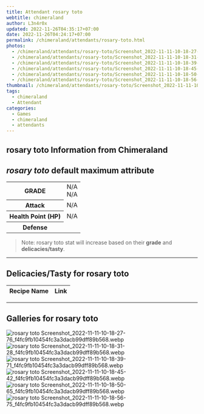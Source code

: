 ```yaml
---
title: Attendant rosary toto
webtitle: chimeraland
author: L3n4r0x
updated: 2022-11-26T04:35:17+07:00
date: 2022-11-26T04:24:17+07:00
permalink: /chimeraland/attendants/rosary-toto.html
photos:
  - /chimeraland/attendants/rosary-toto/Screenshot_2022-11-11-10-18-27-76_f4fc9fb10454fc3a3dacb99dff89b568.webp
  - /chimeraland/attendants/rosary-toto/Screenshot_2022-11-11-10-18-31-28_f4fc9fb10454fc3a3dacb99dff89b568.webp
  - /chimeraland/attendants/rosary-toto/Screenshot_2022-11-11-10-18-39-71_f4fc9fb10454fc3a3dacb99dff89b568.webp
  - /chimeraland/attendants/rosary-toto/Screenshot_2022-11-11-10-18-45-42_f4fc9fb10454fc3a3dacb99dff89b568.webp
  - /chimeraland/attendants/rosary-toto/Screenshot_2022-11-11-10-18-50-65_f4fc9fb10454fc3a3dacb99dff89b568.webp
  - /chimeraland/attendants/rosary-toto/Screenshot_2022-11-11-10-18-56-75_f4fc9fb10454fc3a3dacb99dff89b568.webp
thumbnail: /chimeraland/attendants/rosary-toto/Screenshot_2022-11-11-10-18-27-76_f4fc9fb10454fc3a3dacb99dff89b568.webp
tags:
  - chimeraland
  - Attendant
categories:
  - Games
  - chimeraland
  - attendants
---
```


<link
  rel="stylesheet"
  href="https://rawcdn.githack.com/dimaslanjaka/Web-Manajemen/870a349/css/bootstrap-5-3-0-alpha3-wrapper.css"
/>
<section id="bootstrap-wrapper">
  <div data-bs-theme="dark">
    <h2>rosary toto Information from Chimeraland</h2>
    <h2 id="attribute"><i>rosary toto</i> default maximum attribute</h2>
    <div class="row">
      <div class="col mb-2">
        <div class="card">
          <div class="card-body">
            <table>
              <tr>
                <th>GRADE</th>
                <td>N/A <br />N/A</td>
              </tr>
              <tr>
                <th>Attack</th>
                <td>N/A</td>
              </tr>
              <tr>
                <th>Health Point (HP)</th>
                <td>N/A</td>
              </tr>
              <tr>
                <th>Defense</th>
                <td></td>
              </tr>
            </table>
          </div>
        </div>
      </div>
    </div>
    <blockquote>
      Note: rosary toto stat will increase based on their <b>grade</b> and
      <b>delicacies/tasty</b>.
    </blockquote>
    <hr />
    <h2 id="delicacies">Delicacies/Tasty for rosary toto</h2>
    <div class="card">
      <div class="card-body">
        <div class="table-responsive">
          <table class="table table-striped">
            <thead>
              <tr>
                <th>Recipe Name</th>
                <th>Link</th>
              </tr>
            </thead>
            <tbody></tbody>
          </table>
        </div>
      </div>
    </div>
    <hr />
    <div id="gallery">
      <h2>Galleries for rosary toto</h2>
      <div class="row">
        <div class="col-lg-6 col-12">
          <img
            src="https://www.webmanajemen.com/chimeraland/attendants/rosary-toto/Screenshot_2022-11-11-10-18-27-76_f4fc9fb10454fc3a3dacb99dff89b568.webp"
            alt="rosary toto Screenshot_2022-11-11-10-18-27-76_f4fc9fb10454fc3a3dacb99dff89b568.webp"
          />
        </div>
        <div class="col-lg-6 col-12">
          <img
            src="https://www.webmanajemen.com/chimeraland/attendants/rosary-toto/Screenshot_2022-11-11-10-18-31-28_f4fc9fb10454fc3a3dacb99dff89b568.webp"
            alt="rosary toto Screenshot_2022-11-11-10-18-31-28_f4fc9fb10454fc3a3dacb99dff89b568.webp"
          />
        </div>
        <div class="col-lg-6 col-12">
          <img
            src="https://www.webmanajemen.com/chimeraland/attendants/rosary-toto/Screenshot_2022-11-11-10-18-39-71_f4fc9fb10454fc3a3dacb99dff89b568.webp"
            alt="rosary toto Screenshot_2022-11-11-10-18-39-71_f4fc9fb10454fc3a3dacb99dff89b568.webp"
          />
        </div>
        <div class="col-lg-6 col-12">
          <img
            src="https://www.webmanajemen.com/chimeraland/attendants/rosary-toto/Screenshot_2022-11-11-10-18-45-42_f4fc9fb10454fc3a3dacb99dff89b568.webp"
            alt="rosary toto Screenshot_2022-11-11-10-18-45-42_f4fc9fb10454fc3a3dacb99dff89b568.webp"
          />
        </div>
        <div class="col-lg-6 col-12">
          <img
            src="https://www.webmanajemen.com/chimeraland/attendants/rosary-toto/Screenshot_2022-11-11-10-18-50-65_f4fc9fb10454fc3a3dacb99dff89b568.webp"
            alt="rosary toto Screenshot_2022-11-11-10-18-50-65_f4fc9fb10454fc3a3dacb99dff89b568.webp"
          />
        </div>
        <div class="col-lg-6 col-12">
          <img
            src="https://www.webmanajemen.com/chimeraland/attendants/rosary-toto/Screenshot_2022-11-11-10-18-56-75_f4fc9fb10454fc3a3dacb99dff89b568.webp"
            alt="rosary toto Screenshot_2022-11-11-10-18-56-75_f4fc9fb10454fc3a3dacb99dff89b568.webp"
          />
        </div>
      </div>
    </div>
  </div>
</section>